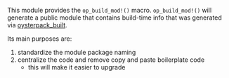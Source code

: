 This module provides the `op_build_mod!()` macro.
`op_build_mod!()` will generate a public module that contains build-time
info that was generated via [oysterpack_built](https://crates.io/crates/oysterpack_built).

Its main purposes are:
1. standardize the module package naming
2. centralize the code and remove copy and paste boilerplate code
    - this will make it easier to upgrade


